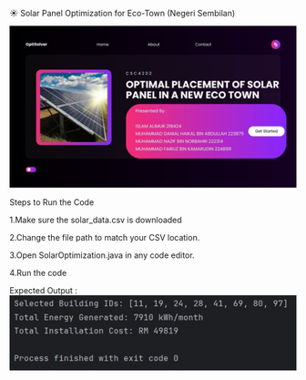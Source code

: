 ☀️ Solar Panel Optimization for Eco-Town (Negeri Sembilan)


![Solar Optimization Result](title.jpg)

Steps to Run the Code

1.Make sure the solar_data.csv is downloaded

2.Change the file path to match your CSV location.

3.Open SolarOptimization.java in any code editor.

4.Run the code


Expected Output :
![Expected Output](output.jpg)
